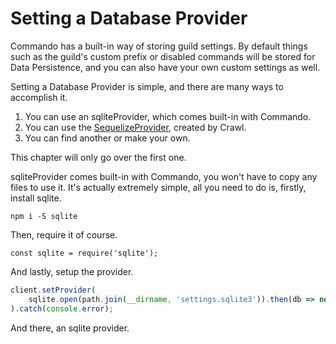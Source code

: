 # Setting a Database Provider

Commando has a built-in way of storing guild settings. By default things such as the guild's custom prefix or disabled commands will be stored for Data Persistence, and you can also have your own custom settings as well.

Setting a Database Provider is simple, and there are many ways to accomplish it.

1. You can use an sqliteProvider, which comes built-in with Commando.
2. You can use the [SequelizeProvider](https://github.com/WeebDev/Commando/blob/master/providers/Sequelize.js), created by Crawl.
3. You can find another or make your own.

This chapter will only go over the first one.

sqliteProvider comes built-in with Commando, you won't have to copy any files to use it. It's actually extremely simple, all you need to do is, firstly, install sqlite.

`npm i -S sqlite`

Then, require it of course.

`const sqlite = require('sqlite');`

And lastly, setup the provider.

```js
client.setProvider(
	sqlite.open(path.join(__dirname, 'settings.sqlite3')).then(db => new Commando.SQLiteProvider(db))
).catch(console.error);
```

And there, an sqlite provider.

 

